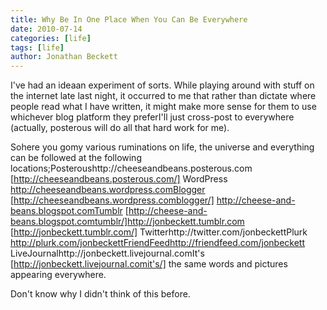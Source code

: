 ```yaml
---
title: Why Be In One Place When You Can Be Everywhere
date: 2010-07-14
categories: [life]
tags: [life]
author: Jonathan Beckett
---
```


I've had an ideaan experiment of sorts. While playing around with stuff on the internet late last night, it occurred to me that rather than dictate where people read what I have written, it might make more sense for them to use whichever blog platform they preferI'll just cross-post to everywhere (actually, posterous will do all that hard work for me).

Sohere you gomy various ruminations on life, the universe and everything can be followed at the following locations;Posteroushttp://cheeseandbeans.posterous.com [http://cheeseandbeans.posterous.com/] WordPress http://cheeseandbeans.wordpress.comBlogger [http://cheeseandbeans.wordpress.comblogger/] http://cheese-and-beans.blogspot.comTumblr [http://cheese-and-beans.blogspot.comtumblr/]http://jonbeckett.tumblr.com [http://jonbeckett.tumblr.com/] Twitterhttp://twitter.com/jonbeckettPlurk http://plurk.com/jonbeckettFriendFeedhttp://friendfeed.com/jonbeckett  LiveJournalhttp://jonbeckett.livejournal.comIt's [http://jonbeckett.livejournal.comit's/] the same words and pictures appearing everywhere.

Don't know why I didn't think of this before.